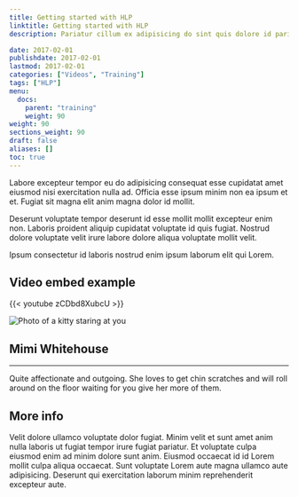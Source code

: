 ```yaml
---
title: Getting started with HLP
linktitle: Getting started with HLP
description: Pariatur cillum ex adipisicing do sint quis dolore id pariatur sit aliqua est.

date: 2017-02-01
publishdate: 2017-02-01
lastmod: 2017-02-01
categories: ["Videos", "Training"]
tags: ["HLP"]
menu:
  docs:
    parent: "training"
    weight: 90
weight: 90
sections_weight: 90
draft: false
aliases: []
toc: true
---
```


Labore excepteur tempor eu do adipisicing consequat esse cupidatat amet eiusmod nisi exercitation nulla ad. Officia esse ipsum minim non ea ipsum et et. Fugiat sit magna elit anim magna dolor id mollit.

Deserunt voluptate tempor deserunt id esse mollit mollit excepteur enim non. Laboris proident aliquip cupidatat voluptate id quis fugiat. Nostrud dolore voluptate velit irure labore dolore aliqua voluptate mollit velit.

Ipsum consectetur id laboris nostrud enim ipsum laborum elit qui Lorem.

## Video embed example

{{< youtube zCDbd8XubcU >}}

<article class="mw5 center bg-white br3 pa3 pa4-ns mv3 ba b--black-10">
  <div class="tc">
    <img src="http://tachyons.io/img/avatar_1.jpg" class="br-100 h3 w3 dib" title="Photo of a kitty staring at you">
    <h1 class="f4">Mimi Whitehouse</h1>
    <hr class="mw3 bb bw1 b--black-10">
  </div>
  <p class="center f6 black-70">
    Quite affectionate and outgoing.
    She loves to get chin scratches and will
    roll around on the floor waiting for you give her more of them.
  </p>
</article>

## More info

Velit dolore ullamco voluptate dolor fugiat. Minim velit et sunt amet anim nulla laboris ut fugiat tempor irure fugiat pariatur. Et voluptate culpa eiusmod enim ad minim dolore sunt anim. Eiusmod occaecat id id Lorem mollit culpa aliqua occaecat. Sunt voluptate Lorem aute magna ullamco aute adipisicing. Deserunt qui exercitation laborum minim reprehenderit excepteur aute.
